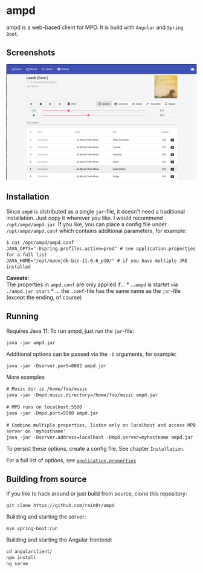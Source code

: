# ampd

ampd is a web-based client for MPD. It is build with `Angular` and `Spring Boot`.


## Screenshots
![Screenshot of ampd](.github/screenshot.png)


## Installation

Since `ampd` is distributed as a single `jar`-file, it doesn't need a traditional installation. Just copy it wherever you like. I would recommend `/opt/ampd/ampd.jar`. If you like, you can place a config file under `/opt/ampd/ampd.conf` which contains additional parameters, for example:

```
$ cat /opt/ampd/ampd.conf
JAVA_OPTS="-Dspring.profiles.active=prod" # see application.properties for a full list
JAVA_HOME="/opt/openjdk-bin-11.0.6_p10/" # if you have multiple JRE installed
```

**Caveats:**  
The properties in `ampd.conf` are only applied if... 
    * ...`ampd` is startet via `./ampd.jar start`
    * ... the `.conf`-file has the same name as the `jar`-file (except the ending, of course) 

## Running

Requires Java 11. To run ampd, just run the `jar`-file:

```
java -jar ampd.jar
```

Additional options can be passed via the `-D` arguments, for example:

```
java -jar -Dserver.port=8082 ampd.jar
```

More examples

```
# Music dir is /home/foo/music
java -jar -Dmpd.music.directory=/home/foo/music ampd.jar

# MPD runs on localhost:5500
java -jar -Dmpd.port=5500 ampd.jar

# Combine multiple properties, listen only on localhost and access MPD server on 'myhostname'
java -jar -Dserver.address=localhost -Dmpd.server=myhostname ampd.jar
```

To persist these options, create a config file. See chapter `Installation`.

For a full list of options, see [`application.properties`](src/main/resources/application.properties)


## Building from source

If you like to hack around or just build from source, clone this repository:

```
git clone https://github.com/rain0r/ampd
```

Building and starting the server:

```
mvn spring-boot:run
```

Building and starting the Angular frontend:

```
cd angularclient/
npm install 
ng serve
```
